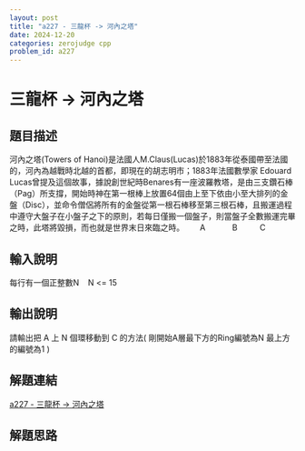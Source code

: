 ```yaml
---
layout: post
title: "a227 - 三龍杯 -> 河內之塔"
date: 2024-12-20
categories: zerojudge cpp
problem_id: a227
---
```


# 三龍杯 -> 河內之塔

## 題目描述

河內之塔(Towers of Hanoi)是法國人M.Claus(Lucas)於1883年從泰國帶至法國的，河內為越戰時北越的首都，即現在的胡志明市；1883年法國數學家 Edouard Lucas曾提及這個故事，據說創世紀時Benares有一座波羅教塔，是由三支鑽石棒（Pag）所支撐，開始時神在第一根棒上放置64個由上至下依由小至大排列的金盤（Disc），並命令僧侶將所有的金盤從第一根石棒移至第三根石棒，且搬運過程中遵守大盤子在小盤子之下的原則，若每日僅搬一個盤子，則當盤子全數搬運完畢之時，此塔將毀損，而也就是世界末日來臨之時。       A            B          C

## 輸入說明

每行有一個正整數N    N <= 15

## 輸出說明

請輸出把 A 上 N 個環移動到 C 的方法( 剛開始A層最下方的Ring編號為N 最上方的編號為1 )

## 解題連結

[a227 - 三龍杯 -> 河內之塔](https://zerojudge.tw/ShowProblem?problemid=a227)

## 解題思路

